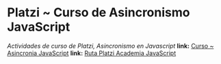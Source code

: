 # Platzi ~ Curso de Asincronismo JavaScript
*Actividades de curso de Platzi, Asincronismo en Javascript*
**link:** [Curso ~ Asincronia JavaScript](https://platzi.com/clases/asincronismo-js/)
**link:** [Ruta Platzi Academia JavaScript](https://platzi.com/escuela-javascript/)
